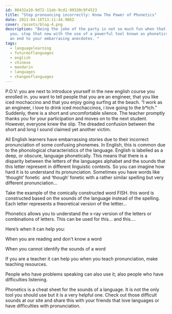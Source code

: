 ```yaml
---
id: 80432a10-9d72-11eb-9cd1-99320c9f4523
title: "Stop pronouncing incorrectly: Know The Power of Phonetics"
date: 2021-04-16T13:11:44.906Z
cover: /assets/blog-4.png
description: "Being the joke of the party is not so much fun when that joke is
  you. stop that now with the use of a powerful tool known as phonetics and put
  an end to your embarrasing anecdotes. "
tags:
  - languagelearning
  - futureoflanguages
  - english
  - chinese
  - mandarin
  - languages
  - changeoflanguages
---
```

P.O.V: you are next to introduce yourself in the new english course you enrolled in. you want to tell people that you are an engineer, that you like iced mochaccino and that you enjoy going surfing at the beach. “I work as an engineer, i love to drink iced mochaccinos, i love going to the b*tch.” Suddenly, there is a short and uncomfortable silence. The teacher promptly thanks you for your participation and moves on to the next student. However, everyone knew the slip. The dreaded confusion between the short and long I sound claimed yet another victim.



All English learners have embarrassing stories due to their incorrect pronunciation of some confusing phonemes. In English, this is common due to the phonological characteristics of the language. English is labelled as a deep, or obscure, language phonetically. This means that there is a disparity between the letters of the languages alphabet and the sounds that this letter represent in different linguistic contexts. So you can imagine how hard it is to understand its pronunciation. Sometimes you have words like ‘thought’ fonetic  and ‘though’ fonetic with a rather similar spelling but very different pronunciation...



Take the example of the comically constructed word FISH. this word is constructed based on the sounds of the language instead of the spelling. Each letter represents a theoretical version of the lettter… 



Phonetics allows you to understand the x-ray version of the letters or combinations of letters. This can be used for this… and this….



Here’s when it can help you:

When you are reading and don't know a word

When you cannot identify the sounds of a word

If you are a teacher it can help you when you teach pronunciation, make teaching resources. 

People who have problems speaking can also use it; also people who have difficulties listening. 



Phonetics is a cheat sheet for the sounds of a language. It is not the only tool you should use but it is a very helpful one. Check out those difficult sounds at our site and share this with your friends that love languages or have difficulties with pronunciation.